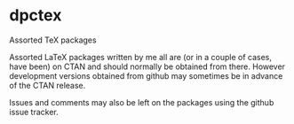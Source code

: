 # dpctex
Assorted TeX packages

Assorted LaTeX packages written by me all are (or in a couple of cases, have been) on CTAN and should normally be obtained from there.
However development versions obtained from github may sometimes be in advance of the CTAN release.

Issues and comments may also be left on the packages using the github issue tracker.
